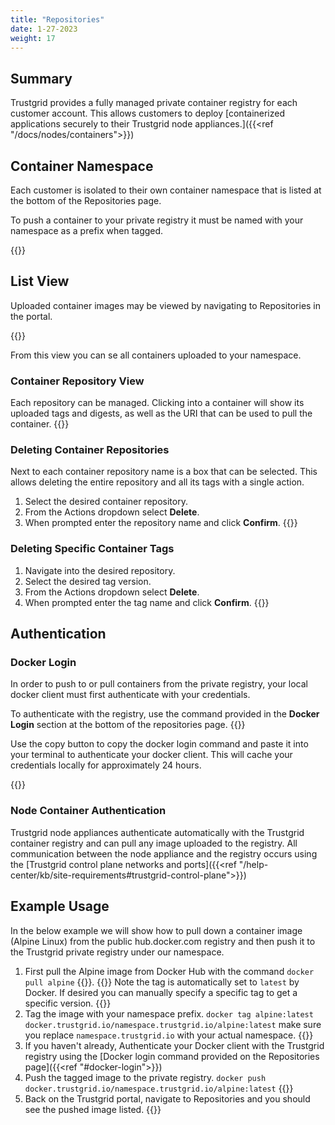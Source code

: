 ```yaml
---
title: "Repositories"
date: 1-27-2023
weight: 17
---
```


## Summary 

Trustgrid provides a fully managed private container registry for each customer account. This allows customers to deploy [containerized applications securely to their Trustgrid node appliances.]({{<ref "/docs/nodes/containers">}}) 

## Container Namespace

Each customer is isolated to their own container namespace that is listed at the bottom of the Repositories page. 

To push a container to your private registry it must be named with your namespace as a prefix when tagged. 

{{<tgimg src="docker-namespace.png" caption="Example Trustgrid repository namespace" width="40%">}}


## List View
 Uploaded container images may be viewed by navigating to Repositories in the portal. 

{{<tgimg src="docker-repo-list.png" caption="Repositories list view" width="80%">}}

From this view you can se all containers uploaded to your namespace. 

### Container Repository View

Each repository can be managed. Clicking into a container will show its uploaded tags and digests, as well as the URI that can be used to pull the container.
{{<tgimg src="docker-repo-example.png" width="80%" caption="Example repository for nginx container with two tag versions">}}

### Deleting Container Repositories
Next to each container repository name is a box that can be selected. This allows deleting the entire repository and all its tags with a single action.
1. Select the desired container repository.
1. From the Actions dropdown select **Delete**. 
1. When prompted enter the repository name and click **Confirm**. {{<tgimg src="docker-repo-delete-prompt.png" caption="Prompt to delete an example nginx repository" width="50%">}}

### Deleting Specific Container Tags
1. Navigate into the desired repository.
1. Select the desired tag version.
1. From the Actions dropdown select **Delete**. 
1. When prompted enter the tag name and click **Confirm**. {{<tgimg src="docker-tag-delete-prompt.png" caption="Prompt to delete an example nginx tag version" width="50%">}}



## Authentication

### Docker Login
In order to push to or pull containers from the private registry, your local docker client must first authenticate with your credentials. 

To authenticate with the registry, use the command provided in the **Docker Login** section at the bottom of the repositories page. 
{{<tgimg src="docker-login-button.png" caption="Docker Login with copy button" width="80%">}}

Use the copy button to copy the docker login command and paste it into your terminal to authenticate your docker client. This will cache your credentials locally for approximately 24 hours.

{{<tgimg src="docker-login-example.png" caption="Example docker login command" width="80%">}}

### Node Container Authentication

Trustgrid node appliances authenticate automatically with the Trustgrid container registry and can pull any image uploaded to the registry. All communication between the node appliance and the registry occurs using the [Trustgrid control plane networks and ports]({{<ref "/help-center/kb/site-requirements#trustgrid-control-plane">}})

## Example Usage
In the below example we will show how to pull down a container image (Alpine Linux) from the public hub.docker.com registry and then push it to the Trustgrid private registry under our namespace.

1. First pull the Alpine image from Docker Hub with the command `docker pull alpine` {{<tgimg src="docker-example-pull.png" caption="Pull Alpine image from Docker Hub" width="75%">}}. {{<alert color="info">}} Note the tag is automatically set to `latest` by Docker. If desired you can manually specify a specific tag to get a specific version. {{</alert>}}
1. Tag the image with your namespace prefix. `docker tag alpine:latest docker.trustgrid.io/namespace.trustgrid.io/alpine:latest` make sure you replace `namespace.trustgrid.io` with your actual namespace. {{<tgimg src="docker-example-tag.png" caption="Tag image with namespace prefix" width="90%">}}
1. If you haven't already, Authenticate your Docker client with the Trustgrid registry using the [Docker login command provided on the Repositories page]({{<ref "#docker-login">}})
1. Push the tagged image to the private registry. `docker push docker.trustgrid.io/namespace.trustgrid.io/alpine:latest` {{<tgimg src="docker-example-push.png" caption="Push tagged image to private registry" width="75%">}}
1. Back on the Trustgrid portal, navigate to Repositories and you should see the pushed image listed. {{<tgimg src="docker-example-repo.png" caption="Pushed image listed in portal" width="80%">}}